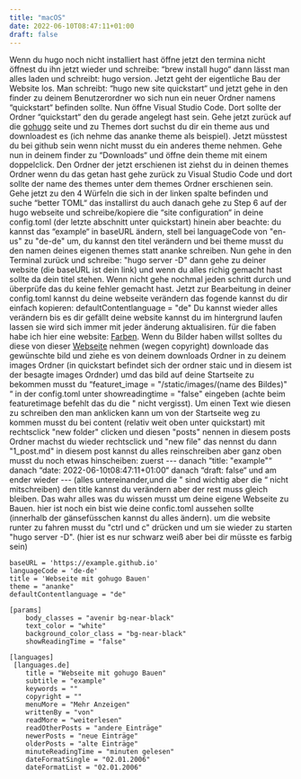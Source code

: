 ```yaml
---
title: "macOS"
date: 2022-06-10T08:47:11+01:00
draft: false
---
```

Wenn du hugo noch nicht installiert hast öffne jetzt den termina nicht öffnest du ihn jetzt wieder und schreibe: “brew install hugo“ dann lässt man alles laden und schreibt: hugo version. Jetzt geht der eigentliche Bau der Website los. Man schreibt: “hugo new site quickstart“ und jetzt gehe in den finder zu deinem Benutzerordner wo sich nun ein neuer Ordner namens “quickstart“ befinden sollte. Nun öffne Visual Studio Code. Dort sollte der Ordner “quickstart“ den du gerade angelegt hast sein. Gehe jetzt zurück auf die [gohugo](https://gohugo.io/) seite und zu Themes dort suchst du dir ein theme aus und downloadest es (ich nehme das ananke theme als beispiel). Jetzt müsstest du bei github sein wenn nicht musst du ein anderes theme nehmen. Gehe nun in deinem finder zu “Downloads“ und öffne dein theme mit einem doppelclick. Den Ordner der jetzt erschienen ist ziehst du in deinen themes Ordner wenn du das getan hast gehe zurück zu Visual Studio Code und dort sollte der name des themes unter dem themes Ordner erschienen sein. Gehe jetzt zu den 4 Würfeln die sich in der linken spalte befinden und suche “better TOML“ das installirst du auch danach gehe zu Step 6 auf der hugo webseite und schreibe/kopiere die “site configuration“ in deine config.toml (der letzte abschnitt unter quickstart) hinein aber beachte: du kannst das “example“ in baseURL ändern, stell bei languageCode von "en-us" zu "de-de" um, du kannst den titel verändern und bei theme musst du den namen deines eigenen themes statt ananke schreiben. Nun gehe in den Terminal zurück und schreibe: "hugo server -D" dann gehe zu deiner website (die baseURL ist dein link) und wenn du alles richig gemacht hast sollte da dein titel stehen. Wenn nicht gehe nochmal jeden schritt durch und überprüfe das du keine fehler gemacht hast. Jetzt zur Bearbeitung in deiner config.toml kannst du deine webseite verändern das fogende kannst du dir einfach kopieren: defaultContentlanguage = "de"  Du kannst wieder alles verändern bis es dir gefällt deine website kannst du im hintergrund laufen lassen sie wird sich immer mit jeder änderung aktualisiren. für die faben habe ich hier eine website: [Farben](https://tachyons.io/docs/themes/skins/). Wenn du Bilder haben willst solltes du diese von dieser [Webseite](https://unsplash.com/) nehmen (wegen copyright) downloade das gewünschte bild und ziehe es von deinem downloads Ordner in zu deinem images Ordner (in quickstart befindet sich der ordner staic und in diesem ist der besagte images Ordnder) umd das bild auf deine Startseite zu bekommen musst du “featuret_image = "/static/images/(name des Bildes)" “ in der config.toml unter showreadingtime = "false" eingeben (achte beim featuretimage befehlt das du die " nicht vergisst). Um einen Text wie diesen zu schreiben den man anklicken kann um von der Startseite weg zu kommen musst du bei content (relativ weit oben unter quickstart) mit rechtsclick "new folder" clicken und diesen "posts" nennen in diesem posts Ordner machst du wieder rechtsclick und "new file" das nennst du dann "1_post.md" in diesem post kannst du alles reinschreiben aber ganz oben musst du noch etwas hinscheiben: zuerst --- danach “title: "example"“ danach “date: 2022-06-10t08:47:11+01:00“ danach “draft: false“ und am ender wieder --- (alles untereinander,und die " sind wichtig aber die “ nicht mitschreiben) den title kannst du verändern aber der rest muss gleich bleiben. Das wahr alles was du wissen musst um deine eigene Webseite zu Bauen. hier ist noch ein bist wie deine confic.toml aussehen sollte (innerhalb der gänsefüsschen kannst du alles ändern). um die website runter zu fahren musst du "ctrl und c" drücken und um sie wieder zu starten "hugo server -D". (hier ist es nur schwarz weiß aber bei dir müsste es farbig sein)
```
baseURL = 'https://example.github.io'
languageCode = 'de-de'
title = 'Webseite mit gohugo Bauen'
theme = "ananke"
defaultContentlanguage = "de"

[params]
    body_classes = "avenir bg-near-black"
    text_color = "white"
    background_color_class = "bg-near-black"
    showReadingTime = "false"

[languages]
 [languages.de]
    title = "Webseite mit gohugo Bauen"
    subtitle = "example"
    keywords = ""
    copyright = ""
    menuMore = "Mehr Anzeigen"
    writtenBy = "von"
    readMore = "weiterlesen"
    readOtherPosts = "andere Einträge"
    newerPosts = "neue Einträge"
    olderPosts = "alte Einträge"
    minuteReadingTime = "minuten gelesen"
    dateFormatSingle = "02.01.2006"
    dateFormatList = "02.01.2006"
    
    
```